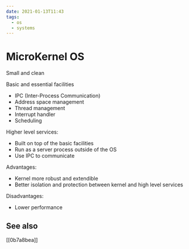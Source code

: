 ```yaml
---
date: 2021-01-13T11:43
tags: 
  - os
  - systems
---
```


# MicroKernel OS

Small and clean

Basic and essential facilities
- IPC (Inter-Process Communication)
- Address space management
- Thread management
- Interrupt handler
- Scheduling

Higher level services:
- Built on top of the basic facilities
- Run as a server process outside of the OS
- Use IPC to communicate

Advantages:
- Kernel more robust and extendible
- Better isolation and protection between kernel and high level services

Disadvantages:
- Lower performance

## See also

[[0b7a8bea]]
